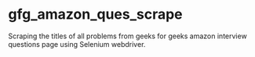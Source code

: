 # gfg_amazon_ques_scrape
Scraping the titles of all problems from geeks for geeks amazon interview questions page using Selenium webdriver.
